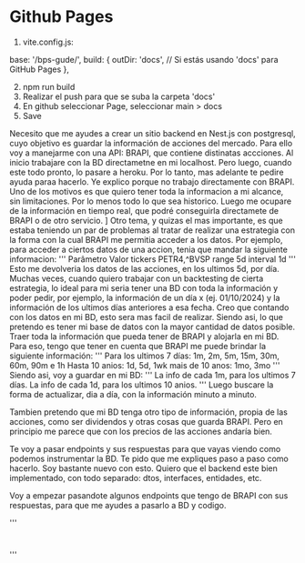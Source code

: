 # Github Pages

1) vite.config.js:

  base: '/bps-gude/',
  build: {
    outDir: 'docs', // Si estás usando 'docs' para GitHub Pages
  },

2) npm run build
3) Realizar el push para que se suba la carpeta 'docs'
4) En github seleccionar Page, seleccionar main > docs 
5) Save











Necesito que me ayudes a crear un sitio backend en Nest.js con postgresql, cuyo objetivo es guardar la información de acciones del mercado. 
Para ello voy a manejarme con una API: BRAPI, que contiene distinatas accciones.
Al inicio trabajare con la BD directametne en mi localhost. Pero luego, cuando este todo pronto, lo pasare a heroku. Por lo tanto, mas adelante te pedire ayuda paraa hacerlo.
Ye explico porque no trabajo directamente con BRAPI. 
Uno de los motivos es que quiero tener toda la informacion a mi alcance, sin limitaciones. Por lo menos todo lo que sea historico. Luego me ocupare de la información en tiempo real, que podré conseguirla directamete de BRAPI o de otro servicio. ]
Otro tema, y quizas el mas importante, es que estaba teniendo un par de problemas al tratar de realizar una estrategia con la forma con la cual BRAPI me permitia acceder a los datos. Por ejemplo, para acceder a ciertos datos de una accion, tenia que mandar la siguiente informacion:
'''
Parâmetro	Valor
tickers	PETR4,^BVSP
range	5d
interval	1d
'''
Esto me devolveria los datos de las acciones, en los ultimos 5d, por día.
Muchas veces, cuando quiero trabajar con un backtesting de cierta estrategia, lo ideal para mi seria tener una BD con toda la información y poder pedir, por ejemplo, la información de un día x (ej. 01/10/2024) y la información de los ultimos días anteriores a esa fecha.
Creo que contando con los datos en mi BD, esto sera mas facil de realizar.
Siendo asi, lo que pretendo es tener mi base de datos con la mayor cantidad de datos posible. Traer toda la información que pueda tener de BRAPI y alojarla en mi BD. 
Para eso, tengo que tener en cuenta que BRAPI me puede brindar la siguiente información:
'''
Para los ultimos 7 días: 1m, 2m, 5m, 15m, 30m, 60m, 90m e 1h
Hasta 10 anios: 1d, 5d, 1wk 
mais de 10 anos: 1mo, 3mo
'''
Siendo asi, voy a guardar en mi BD:
'''
La info de cada 1m, para los ultimos 7 días.
La info de cada 1d, para los ultimos 10 anios.
'''
Luego buscare la forma de actualizar, dia a día, con la información minuto a minuto.

Tambien pretendo que mi BD tenga otro tipo de información, propia de las acciones, como ser dividendos y otras cosas que guarda BRAPI. 
Pero en principio me parece que con los precios de las acciones andaría bien.

Te voy a pasar endpoints y sus respuestas para que vayas viendo como podemos instrumentar la BD. 
Te pido que me expliques paso a paso como hacerlo. Soy bastante nuevo con esto.
Quiero que el backend este bien implementado, con todo separado: dtos, interfaces, entidades, etc.

Voy a empezar pasandote algunos endpoints que tengo de BRAPI con sus respuestas, para que me ayudes a pasarlo a BD y codigo.

'''
# 
'''


